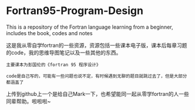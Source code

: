 # Fortran95-Program-Design
This is a repository of the Fortran language learning from a beginner, includes the book, codes and notes

这是我从零自学fortran的一些资源，资源包括一些课本电子版，课本后每章习题的code，我的思维导图笔记以及一些其他的东西。

    主要课本为彭国伦的《fortran 95 程序设计》
    
    code是自己写的，可能有一些问题也说不定，有时候遇到无聊的题目就跳过去了，但是大部分都涵盖了
    
上传到github上一个是给自己Mark一下，也希望能同一起从零学fortran的人一些同辈帮助。啦啦啦~

